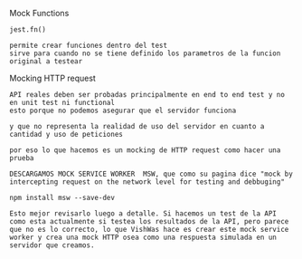 Mock Functions

    jest.fn()

    permite crear funciones dentro del test
    sirve para cuando no se tiene definido los parametros de la funcion original a testear

Mocking HTTP request

    API reales deben ser probadas principalmente en end to end test y no en unit test ni functional
    esto porque no podemos asegurar que el servidor funciona

    y que no representa la realidad de uso del servidor en cuanto a cantidad y uso de peticiones

    por eso lo que hacemos es un mocking de HTTP request como hacer una prueba 

    DESCARGAMOS MOCK SERVICE WORKER  MSW, que como su pagina dice "mock by intercepting request on the network level for testing and debbuging"

    npm install msw --save-dev

    Esto mejor revisarlo luego a detalle. Si hacemos un test de la API como esta actualmente si testea los resultados de la API, pero parece que no es lo correcto, lo que VishWas hace es crear este mock service worker y crea una mock HTTP osea como una respuesta simulada en un servidor que creamos. 